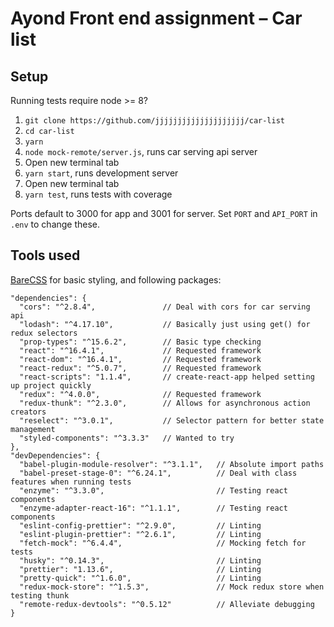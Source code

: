 # Ayond Front end assignment – Car list

## Setup

Running tests require node >= 8?

1. `git clone https://github.com/jjjjjjjjjjjjjjjjjjjj/car-list`
2. `cd car-list`
3. `yarn`
4. `node mock-remote/server.js`, runs car serving api server
5. Open new terminal tab
6. `yarn start`, runs development server
7. Open new terminal tab
5. `yarn test`, runs tests with coverage

Ports default to 3000 for app and 3001 for server. Set `PORT` and `API_PORT` in `.env` to change these.

## Tools used
[BareCSS](https://github.com/ericclemmons/bare-css) for basic styling, and following packages:

```
"dependencies": {
  "cors": "^2.8.4",               // Deal with cors for car serving api
  "lodash": "^4.17.10",           // Basically just using get() for redux selectors
  "prop-types": "^15.6.2",        // Basic type checking
  "react": "^16.4.1",             // Requested framework
  "react-dom": "^16.4.1",         // Requested framework
  "react-redux": "^5.0.7",        // Requested framework
  "react-scripts": "1.1.4",       // create-react-app helped setting up project quickly
  "redux": "^4.0.0",              // Requested framework
  "redux-thunk": "^2.3.0",        // Allows for asynchronous action creators
  "reselect": "^3.0.1",           // Selector pattern for better state management
  "styled-components": "^3.3.3"   // Wanted to try
},
"devDependencies": {
  "babel-plugin-module-resolver": "^3.1.1",   // Absolute import paths
  "babel-preset-stage-0": "^6.24.1",          // Deal with class features when running tests
  "enzyme": "^3.3.0",                         // Testing react components
  "enzyme-adapter-react-16": "^1.1.1",        // Testing react components
  "eslint-config-prettier": "^2.9.0",         // Linting
  "eslint-plugin-prettier": "^2.6.1",         // Linting
  "fetch-mock": "^6.4.4",                     // Mocking fetch for tests
  "husky": "^0.14.3",                         // Linting
  "prettier": "1.13.6",                       // Linting
  "pretty-quick": "^1.6.0",                   // Linting
  "redux-mock-store": "^1.5.3",               // Mock redux store when testing thunk
  "remote-redux-devtools": "^0.5.12"          // Alleviate debugging
}
```

